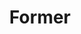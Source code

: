 ---
layout: post
title:  "Former"
tags: "web extension"
thumb: former.jpg
desc: "Reloaded the page right before clicking submit? Former saves your sanity"
style: last
featured: true
---